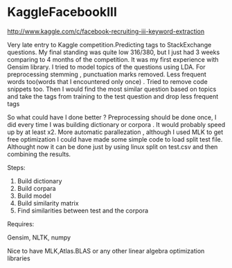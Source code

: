 KaggleFacebookIII
=================
http://www.kaggle.com/c/facebook-recruiting-iii-keyword-extraction


Very late entry to Kaggle competition.Predicting tags to StackExchange questions.
My final standing was quite low 316/380, but I just had 3 weeks comparing to 4 months of the competition.
It was my first experience with Gensim library. 
I tried to model topics of the questions using LDA. For preprocessing stemming , punctuation marks removed. 
Less frequent words too(words that I encountered only once) . Tried to remove code snippets too.
Then I would find the most similar question based on topics and take the tags from training to the test question
and drop less frequent tags

So what could have I done better ?
Preprocessing should be done once, I did every time I was building dictionary or corpora . It would probably speed 
up by at least x2. 
More automatic parallezation , although I used MLK to get free optimization I could have made some simple code to 
load split test file. Althought now it can be done just by using linux split on test.csv and then combining the results.




Steps:

1. Build dictionary
2. Build corpara
3. Build model
4. Build similarity matrix
5. Find similarities between test and the corpora






Requires:

Gensim, NLTK, numpy 

Nice to have
MLK,Atlas.BLAS or any other linear algebra optimization libraries
